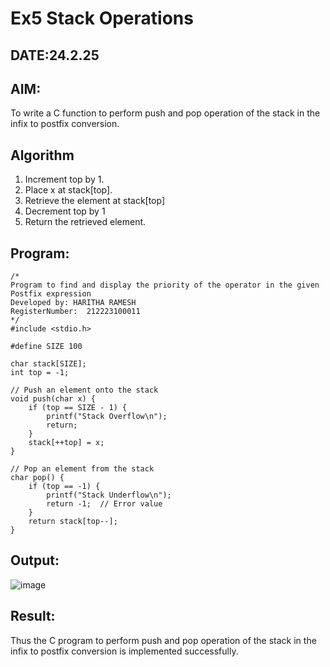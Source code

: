 # Ex5 Stack Operations
## DATE:24.2.25
## AIM:
To write a C function to perform push and pop operation of the stack in the infix to postfix conversion.

## Algorithm
1. Increment top by 1.
2. Place x at stack[top].
3. Retrieve the element at stack[top]
4. Decrement top by 1
5. Return the retrieved element.
 
 

## Program:
```
/*
Program to find and display the priority of the operator in the given Postfix expression
Developed by: HARITHA RAMESH
RegisterNumber:  212223100011
*/
#include <stdio.h>

#define SIZE 100

char stack[SIZE];
int top = -1;

// Push an element onto the stack
void push(char x) {
    if (top == SIZE - 1) {
        printf("Stack Overflow\n");
        return;
    }
    stack[++top] = x;
}

// Pop an element from the stack
char pop() {
    if (top == -1) {
        printf("Stack Underflow\n");
        return -1;  // Error value
    }
    return stack[top--];
}
```

## Output:
![image](https://github.com/user-attachments/assets/2156017b-dda9-484c-9039-153359d18cc9)



## Result:
Thus the C program to perform push and pop operation of the stack in the infix to postfix conversion is implemented successfully.

